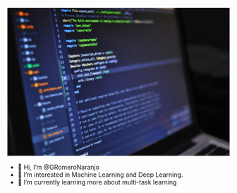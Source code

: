 ![Image by Luis Gomes](pexels-luis-gomes-166706-546819.jpg)


- 👋 Hi, I’m @GRomeroNaranjo
- 👀 I’m interested in Machine Learning and Deep Learning.
- 🌱 I’m currently learning more about multi-task learning

<!---
GRomeroNaranjo/GRomeroNaranjo is a ✨ special ✨ repository because its `README.md` (this file) appears on your GitHub profile.
You can click the Preview link to take a look at your changes.
--->
